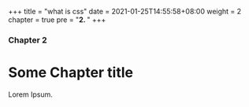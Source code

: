 +++
title = "what is css"
date = 2021-01-25T14:55:58+08:00
weight = 2
chapter = true
pre = "<b>2. </b>"
+++

### Chapter 2

# Some Chapter title

Lorem Ipsum.